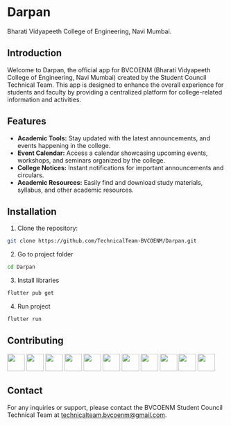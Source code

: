 # Darpan

Bharati Vidyapeeth College of Engineering, Navi Mumbai.


## Introduction
Welcome to Darpan, the official app for BVCOENM (Bharati Vidyapeeth College of Engineering, Navi Mumbai) created by the Student Council Technical Team. This app is designed to enhance the overall experience for students and faculty by providing a centralized platform for college-related information and activities.

## Features
- **Academic Tools:** Stay updated with the latest announcements, and events happening in the college.
- **Event Calendar:** Access a calendar showcasing upcoming events, workshops, and seminars organized by the college.
- **College Notices:** Instant notifications for important announcements and circulars.
- **Academic Resources:** Easily find and download study materials, syllabus, and other academic resources.

## Installation

1. Clone the repository:
  ```bash
  git clone https://github.com/TechnicalTeam-BVCOENM/Darpan.git
  ```
2. Go to project folder
  ```bash
  cd Darpan
  ```
3. Install libraries
  ```bash
  flutter pub get
  ```
4. Run project
  ```bash
  flutter run
  ```

## Contributing
<!--[![GitHub contributors](https://img.shields.io/github/contributors/your-username/your-repository.svg)](https://github.com/TechnicalTeam-BVCOENM/Darpan/graphs/contributors)-->

[<img src="https://avatars.githubusercontent.com/125sachin?v=4" width="40px;"/>](https://github.com/125sachin) 
[<img src="https://avatars.githubusercontent.com/psantosh16?v=4" width="40px;"/>](https://github.com/psantosh16)
[<img src="https://avatars.githubusercontent.com/Niranjan-Dorage?v=4" width="40px;"/>](https://github.com/Niranjan-Dorage)
[<img src="https://avatars.githubusercontent.com/OmkarDate29?v=4" width="40px;"/>](https://github.com/OmkarDate29)
[<img src="https://avatars.githubusercontent.com/Rahul-AkaVector?v=4" width="40px;"/>](https://github.com/Rahul-AkaVector) 
[<img src="https://avatars.githubusercontent.com/sambhavnrana?v=4" width="40px;"/>](https://github.com/sambhavnrana) 
[<img src="https://avatars.githubusercontent.com/KunalShendge0387?v=4" width="40px;"/>](https://github.com/KunalShendge0387)
[<img src="https://avatars.githubusercontent.com/rohitbaing08?v=4" width="40px;"/>](https://github.com/rohitbaing08)
[<img src="https://avatars.githubusercontent.com/Rushi67?v=4" width="40px;"/>](https://github.com/Rushi67)
[<img src="https://avatars.githubusercontent.com/saurabh676?v=4" width="40px;"/>](https://github.com/saurabh676)
[<img src="https://avatars.githubusercontent.com/keyur536?v=4" width="40px;"/>](https://github.com/keyur536)


## Contact
For any inquiries or support, please contact the BVCOENM Student Council Technical Team at technicalteam.bvcoenm@gmail.com.
